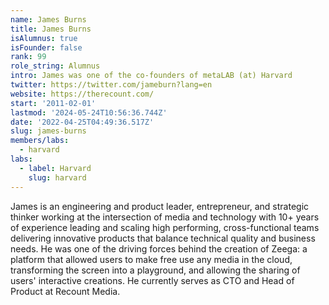 ```yaml
---
name: James Burns
title: James Burns
isAlumnus: true
isFounder: false
rank: 99
role_string: Alumnus
intro: James was one of the co-founders of metaLAB (at) Harvard
twitter: https://twitter.com/jameburn?lang=en
website: https://therecount.com/
start: '2011-02-01'
lastmod: '2024-05-24T10:56:36.744Z'
date: '2022-04-25T04:49:36.517Z'
slug: james-burns
members/labs:
  - harvard
labs:
  - label: Harvard
    slug: harvard
---
```

James is an engineering and product leader, entrepreneur, and strategic thinker working at the intersection of media and technology with 10+ years of experience leading and scaling high performing, cross-functional teams delivering innovative products that balance technical quality and business needs. He was one of the driving forces behind the creation of Zeega: a platform that allowed users to make free use any media in the cloud, transforming the screen into a playground, and allowing the sharing of users' interactive creations. He currently serves as CTO and Head of Product at Recount Media.